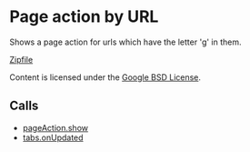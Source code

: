 
Page action by URL
=======

Shows a page action for urls which have the letter 'g' in them.

[Zipfile](http://developer.chrome.com/extensions/examples/api/pageAction/pageaction_by_url.zip)

Content is licensed under the [Google BSD License](http://code.google.com/google_bsd_license.html).

Calls
-----

* [pageAction.show](http://developer.chrome.com/extensions/pageAction.html#method-show)
* [tabs.onUpdated](http://developer.chrome.com/extensions/tabs.html#event-onUpdated)